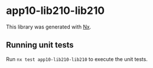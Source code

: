 # app10-lib210-lib210

This library was generated with [Nx](https://nx.dev).

## Running unit tests

Run `nx test app10-lib210-lib210` to execute the unit tests.
